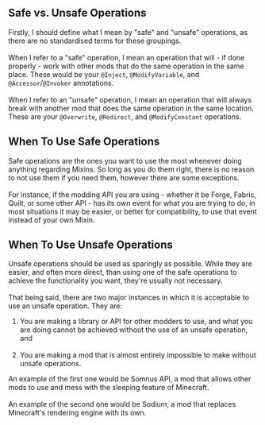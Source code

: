 ## Safe vs. Unsafe Operations
Firstly, I should define what I mean by "safe" and "unsafe" operations, as there are no standardised terms for these groupings.
<br><br>
When I refer to a "safe" operation, I mean an operation that will - if done properly - work with other mods that do the same operation in the same place. These would be your `@Inject`, `@ModifyVariable`, and `@Accessor`/`@Invoker` annotations.
<br><br>
When I refer to an "unsafe" operation, I mean an operation that will always break with another mod that does the same operation in the same location. These are your `@Overwrite`, `@Redirect`, and `@ModifyConstant` operations.

## When To Use Safe Operations
Safe operations are the ones you want to use the most whenever doing anything regarding Mixins. So long as you do them right, there is no reason to not use them if you need them, however there are some exceptions.
<br><br>
For instance, if the modding API you are using - whether it be Forge, Fabric, Quilt, or some other API - has its own event for what you are trying to do, in most situations it may be easier, or better for compatibility, to use that event instead of your own Mixin.

## When To Use Unsafe Operations
Unsafe operations should be used as sparingly as possible. While they are easier, and often more direct, than using one of the safe operations to achieve the functionality you want, they're usually not necessary.
<br><br>
That being said, there are two major instances in which it is acceptable to use an unsafe operation. They are:

1. You are making a library or API for other modders to use, and what you are doing cannot be achieved without the use of an unsafe operation, and
   <br><br>
2. You are making a mod that is almost entirely impossible to make without unsafe operations.

An example of the first one would be Somnus API, a mod that allows other mods to use and mess with the sleeping feature of Minecraft.
<br><br>
An example of the second one would be Sodium, a mod that replaces Minecraft's rendering engine with its own.